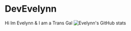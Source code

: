 # DevEvelynn
 Hi Im Evelynn & I am a Trans Gal
![Evelynn's GitHub stats](https://github-readme-stats.vercel.app/api?username=DevEvelynn&show_icons=true&theme=gruvbox)

